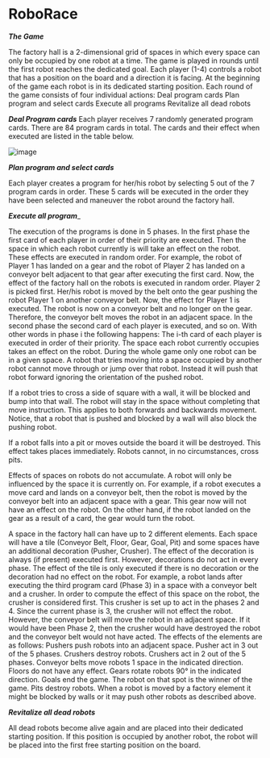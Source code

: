 # RoboRace

_**The Game**_

The factory hall is a 2-dimensional grid of spaces in which every space can only be occupied by one robot at a time. The game is played in rounds until the first robot reaches the dedicated goal. Each player (1-4) controls a robot that has a position on the board and a direction it is facing. At the beginning of the game each robot is in its dedicated starting position. Each round of the game consists of four individual actions:
Deal program cards
Plan program and select cards
Execute all programs
Revitalize all dead robots

_**Deal Program cards**_
Each player receives 7 randomly generated program cards. There are 84 program cards in total. The cards and their effect when executed are listed in the table below.


![image](https://user-images.githubusercontent.com/80646420/168396346-60a07e60-424e-42d1-ada1-1e69e331272a.png)

_**Plan program and select cards**_

Each player creates a program for her/his robot by selecting 5 out of the 7 program cards in order. These 5 cards will be executed in the order they have been selected and maneuver the robot around the factory hall.

_**Execute all program**__

The execution of the programs is done in 5 phases. In the first phase the first card of each player in order of their priority are executed. Then the space in which each robot currently is will take an effect on the robot. These effects are executed in random order. For example, the robot of Player 1 has landed on a gear and the robot of Player 2 has landed on a conveyor belt adjacent to that gear after executing the first card. Now, the effect of the factory hall on the robots is executed in random order. Player 2 is picked first. Her/his robot is moved by the belt onto the gear pushing the robot Player 1 on another conveyor belt. Now, the effect for Player 1 is executed. The robot is now on a conveyor belt and no longer on the gear. Therefore, the conveyor belt moves the robot in an adjacent space. In the second phase the second card of each player is executed, and so on. With other words in phase i the following happens:
The i-th card of each player is executed in order of their priority.
The space each robot currently occupies takes an effect on the robot.
During the whole game only one robot can be in a given space. A robot that tries moving into a space occupied by another robot cannot move through or jump over that robot. Instead it will push that robot forward ignoring the orientation of the pushed robot.

If a robot tries to cross a side of square with a wall, it will be blocked and bump into that wall. The robot will stay in the space without completing that move instruction. This applies to both forwards and backwards movement. Notice, that a robot that is pushed and blocked by a wall will also block the pushing robot.

If a robot falls into a pit or moves outside the board it will be destroyed. This effect takes places immediately. Robots cannot, in no circumstances, cross pits.

Effects of spaces on robots do not accumulate. A robot will only be influenced by the space it is currently on. For example, if a robot executes a move card and lands on a conveyor belt, then the robot is moved by the conveyor belt into an adjacent space with a gear. This gear now will not have an effect on the robot. On the other hand, if the robot landed on the gear as a result of a card, the gear would turn the robot.

A space in the factory hall can have up to 2 different elements. Each space will have a tile (Conveyor Belt, Floor, Gear, Goal, Pit) and some spaces have an additional decoration (Pusher, Crusher). The effect of the decoration is always (if present) executed first. However, decorations do not act in every phase. The effect of the tile is only executed if there is no decoration or the decoration had no effect on the robot. For example, a robot lands after executing the third program card (Phase 3) in a space with a conveyor belt and a crusher. In order to compute the effect of this space on the robot, the crusher is considered first. This crusher is set up to act in the phases 2 and 4. Since the current phase is 3, the crusher will not effect the robot. However, the conveyor belt will move the robot in an adjacent space. If it would have been Phase 2, then the crusher would have destroyed the robot and the conveyor belt would not have acted. The effects of the elements are as follows:
Pushers push robots into an adjacent space. Pusher act in 3 out of the 5 phases.
Crushers destroy robots. Crushers act in 2 out of the 5 phases.
Conveyor belts move robots 1 space in the indicated direction.
Floors do not have any effect.
Gears rotate robots 90° in the indicated direction.
Goals end the game. The robot on that spot is the winner of the game.
Pits destroy robots.
When a robot is moved by a factory element it might be blocked by walls or it may push other robots as described above.

_**Revitalize all dead robots**_

All dead robots become alive again and are placed into their dedicated starting position. If this position is occupied by another robot, the robot will be placed into the first free starting position on the board.
